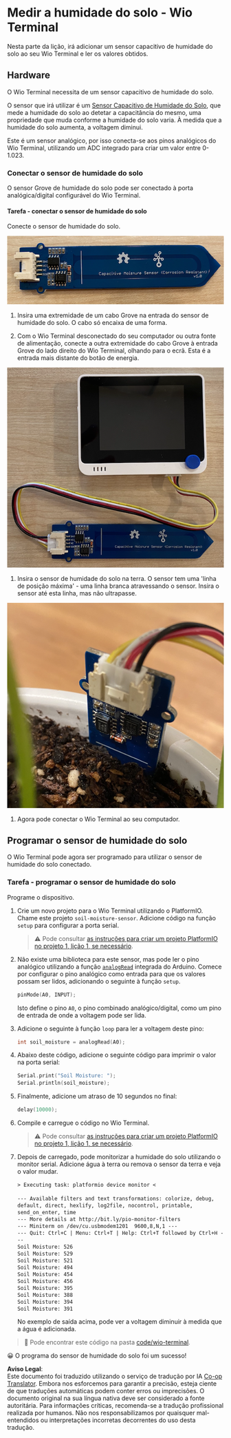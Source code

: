 <!--
CO_OP_TRANSLATOR_METADATA:
{
  "original_hash": "0d55caa8c23d73635b7559102cd17b8a",
  "translation_date": "2025-08-25T21:39:09+00:00",
  "source_file": "2-farm/lessons/2-detect-soil-moisture/wio-terminal-soil-moisture.md",
  "language_code": "pt"
}
-->
# Medir a humidade do solo - Wio Terminal

Nesta parte da lição, irá adicionar um sensor capacitivo de humidade do solo ao seu Wio Terminal e ler os valores obtidos.

## Hardware

O Wio Terminal necessita de um sensor capacitivo de humidade do solo.

O sensor que irá utilizar é um [Sensor Capacitivo de Humidade do Solo](https://www.seeedstudio.com/Grove-Capacitive-Moisture-Sensor-Corrosion-Resistant.html), que mede a humidade do solo ao detetar a capacitância do mesmo, uma propriedade que muda conforme a humidade do solo varia. À medida que a humidade do solo aumenta, a voltagem diminui.

Este é um sensor analógico, por isso conecta-se aos pinos analógicos do Wio Terminal, utilizando um ADC integrado para criar um valor entre 0-1.023.

### Conectar o sensor de humidade do solo

O sensor Grove de humidade do solo pode ser conectado à porta analógica/digital configurável do Wio Terminal.

#### Tarefa - conectar o sensor de humidade do solo

Conecte o sensor de humidade do solo.

![Um sensor Grove de humidade do solo](../../../../../translated_images/grove-capacitive-soil-moisture-sensor.e7f0776cce30e78be5cc5a07839385fd6718857f31b5bf5ad3d0c73c83b2f0ef.pt.png)

1. Insira uma extremidade de um cabo Grove na entrada do sensor de humidade do solo. O cabo só encaixa de uma forma.

1. Com o Wio Terminal desconectado do seu computador ou outra fonte de alimentação, conecte a outra extremidade do cabo Grove à entrada Grove do lado direito do Wio Terminal, olhando para o ecrã. Esta é a entrada mais distante do botão de energia.

![O sensor Grove de humidade do solo conectado à entrada do lado direito](../../../../../translated_images/wio-soil-moisture-sensor.46919b61c3f6cb7497662251b29038ee0e57a4c8b9d071feb996c3b0d7f65aaf.pt.png)

1. Insira o sensor de humidade do solo na terra. O sensor tem uma 'linha de posição máxima' - uma linha branca atravessando o sensor. Insira o sensor até esta linha, mas não ultrapasse.

![O sensor Grove de humidade do solo na terra](../../../../../translated_images/soil-moisture-sensor-in-soil.bfad91002bda5e960f8c51ee64b02ee59b32c8c717e3515a2c945f33e614e403.pt.png)

1. Agora pode conectar o Wio Terminal ao seu computador.

## Programar o sensor de humidade do solo

O Wio Terminal pode agora ser programado para utilizar o sensor de humidade do solo conectado.

### Tarefa - programar o sensor de humidade do solo

Programe o dispositivo.

1. Crie um novo projeto para o Wio Terminal utilizando o PlatformIO. Chame este projeto `soil-moisture-sensor`. Adicione código na função `setup` para configurar a porta serial.

    > ⚠️ Pode consultar [as instruções para criar um projeto PlatformIO no projeto 1, lição 1, se necessário](../../../1-getting-started/lessons/1-introduction-to-iot/wio-terminal.md#create-a-platformio-project).

1. Não existe uma biblioteca para este sensor, mas pode ler o pino analógico utilizando a função [`analogRead`](https://www.arduino.cc/reference/en/language/functions/analog-io/analogread/) integrada do Arduino. Comece por configurar o pino analógico como entrada para que os valores possam ser lidos, adicionando o seguinte à função `setup`.

    ```cpp
    pinMode(A0, INPUT);
    ```

    Isto define o pino `A0`, o pino combinado analógico/digital, como um pino de entrada de onde a voltagem pode ser lida.

1. Adicione o seguinte à função `loop` para ler a voltagem deste pino:

    ```cpp
    int soil_moisture = analogRead(A0);
    ```

1. Abaixo deste código, adicione o seguinte código para imprimir o valor na porta serial:

    ```cpp
    Serial.print("Soil Moisture: ");
    Serial.println(soil_moisture);
    ```

1. Finalmente, adicione um atraso de 10 segundos no final:

    ```cpp
    delay(10000);
    ```

1. Compile e carregue o código no Wio Terminal.

    > ⚠️ Pode consultar [as instruções para criar um projeto PlatformIO no projeto 1, lição 1, se necessário](../../../1-getting-started/lessons/1-introduction-to-iot/wio-terminal.md#write-the-hello-world-app).

1. Depois de carregado, pode monitorizar a humidade do solo utilizando o monitor serial. Adicione água à terra ou remova o sensor da terra e veja o valor mudar.

    ```output
    > Executing task: platformio device monitor <
    
    --- Available filters and text transformations: colorize, debug, default, direct, hexlify, log2file, nocontrol, printable, send_on_enter, time
    --- More details at http://bit.ly/pio-monitor-filters
    --- Miniterm on /dev/cu.usbmodem1201  9600,8,N,1 ---
    --- Quit: Ctrl+C | Menu: Ctrl+T | Help: Ctrl+T followed by Ctrl+H ---
    Soil Moisture: 526
    Soil Moisture: 529
    Soil Moisture: 521
    Soil Moisture: 494
    Soil Moisture: 454
    Soil Moisture: 456
    Soil Moisture: 395
    Soil Moisture: 388
    Soil Moisture: 394
    Soil Moisture: 391
    ```

    No exemplo de saída acima, pode ver a voltagem diminuir à medida que a água é adicionada.

> 💁 Pode encontrar este código na pasta [code/wio-terminal](../../../../../2-farm/lessons/2-detect-soil-moisture/code/wio-terminal).

😀 O programa do sensor de humidade do solo foi um sucesso!

**Aviso Legal**:  
Este documento foi traduzido utilizando o serviço de tradução por IA [Co-op Translator](https://github.com/Azure/co-op-translator). Embora nos esforcemos para garantir a precisão, esteja ciente de que traduções automáticas podem conter erros ou imprecisões. O documento original na sua língua nativa deve ser considerado a fonte autoritária. Para informações críticas, recomenda-se a tradução profissional realizada por humanos. Não nos responsabilizamos por quaisquer mal-entendidos ou interpretações incorretas decorrentes do uso desta tradução.